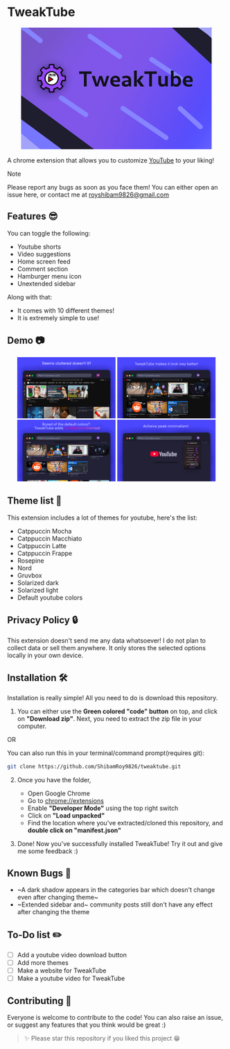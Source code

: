 # TweakTube
<div align="center">
<img src="Screenshots/promo_tile.png">
</div>

A chrome extension that allows you to customize [YouTube](https://youtube.com) to your liking!

> [!NOTE]
> Please report any bugs as soon as you face them! You can either open an issue here, or contact me at royshibam9826@gmail.com

## Features 😎

You can toggle the following:
- Youtube shorts
- Video suggestions
- Home screen feed
- Comment section
- Hamburger menu icon
- Unextended sidebar

Along with that:
- It comes with 10 different themes!
- It is extremely simple to use!

## Demo 📷
<div align="center">
    <img src="Screenshots/01.png" width="45%">
    <img src="Screenshots/02.png" width="45%">
</div>

<div align="center">
    <img src="Screenshots/03.png" width="45%">
    <img src="Screenshots/04.png" width="45%">
</div>

## Theme list 🎨

This extension includes a lot of themes for youtube, here's the list:

- Catppuccin Mocha
- Catppuccin Macchiato
- Catppuccin Latte
- Catppuccin Frappe
- Rosepine
- Nord
- Gruvbox
- Solarized dark
- Solarized light
- Default youtube colors

## Privacy Policy 🔒

This extension doesn't send me any data whatsoever! I do not plan to collect data or sell them anywhere. It only stores the selected options locally in your own device.

## Installation 🛠️

Installation is really simple! All you need to do is download this repository.

1. You can either use the **Green colored "code" button** on top, and click on **"Download zip"**.
Next, you need to extract the zip file in your computer.

OR

You can also run this in your terminal/command prompt(requires git):

```bash
git clone https://github.com/ShibamRoy9826/tweaktube.git
```

2. Once you have the folder, 
    - Open Google Chrome
    - Go to [chrome://extensions](chrome://extensions)
    - Enable **"Developer Mode"** using the top right switch
    - Click on **"Load unpacked"**
    - Find the location where you've extracted/cloned this repository, and **double click on "manifest.json"**

3. Done! Now you've successfully installed TweakTube! Try it out and give me some feedback :) 

## Known Bugs 🐞

- ~A dark shadow appears in the categories bar which doesn't change even after changing theme~
- ~Extended sidebar and~ community posts still don't have any effect after changing the theme

## To-Do list ✏️

- [ ] Add a youtube video download button
- [ ] Add more themes
- [ ] Make a website for TweakTube
- [ ] Make a youtube video for TweakTube

## Contributing 🙏

Everyone is welcome to contribute to the code!
You can also raise an issue, or suggest any features that you think would be great :)

> ✨ Please star this repository if you liked this project 😁
